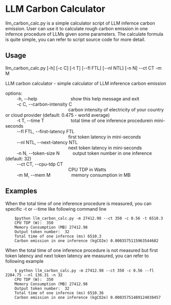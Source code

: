 # LLM Carbon Calculator 
llm_carbon_calc.py is a simple calculator script of LLM infernce carbon emission. 
User can use it to calculate rough carbon emission in one infernce procedure of LLMs given some parameters.
The calculate formula is quite simple, you can refer to script source code for more detail. 

## Usage

llm_carbon_calc.py [-h] [-c C] [-t T] [--fl FTL] [--nl NTL] [-n N] --ct CT -m M

LLM carbon calculator - simple calculator of LLM inference carbon emission

options:<br>
  &emsp; &emsp; -h, --help &emsp; &emsp; &emsp; &emsp; &emsp; &ensp; show this help message and exit <br>
  &emsp; &emsp; -c C, --carbon-intensity C <br>
  &emsp; &emsp; &emsp; &emsp; &emsp; &emsp; &emsp; &emsp; &emsp; &emsp; &emsp; carbon intensity of electricity of your country or cloud provider (default: 0.475 - world average)<br>
  &emsp; &emsp; -t T, --time T &emsp; &emsp; &emsp; &emsp; &nbsp; total time of one inference procedurein mini-seconds<br>
  &emsp; &emsp; --fl FTL, --first-latency FTL<br>
  &emsp; &emsp; &emsp; &emsp; &emsp; &emsp; &emsp; &emsp; &emsp; &emsp; &emsp; first token latency in mini-seconds<br>
  &emsp; &emsp; --nl NTL, --next-latency NTL<br>
  &emsp; &emsp; &emsp; &emsp; &emsp; &emsp; &emsp; &emsp; &emsp; &emsp; &emsp; next token latency in mini-seconds<br>
  &emsp; &emsp; -n N, --token-size N &emsp; &ensp; &nbsp; output token number in one inference (default: 32)<br>
  &emsp; &emsp; --ct CT, --cpu-tdp CT<br>
  &emsp; &emsp; &emsp; &emsp; &emsp; &emsp; &emsp; &emsp; &emsp; &emsp; &emsp; CPU TDP in Watts<br>
  &emsp; &emsp; -m M, --mem M &emsp; &emsp; &emsp; &nbsp; memory consumption in MB<br>

## Examples

When the total time of one inference procedure is measured, you can specific -t or --time like following command line

        $python llm_carbon_calc.py -m 27412.98 --ct 350 -c 0.56 -t 6510.3
        CPU TDP (W):  350
        Memory Consumption (MB) 27412.98
        Output token number:  32
        Total time of one infernce (ms) 6510.3
        Carbon emission in one inference (kgCO2e) 0.0003575115963544682

When the total time of one inference procedure is not measured but first token latency and next token latency are measured, you can refer to following example

        $ python llm_carbon_calc.py -m 27412.98 --ct 350 -c 0.56 --fl 2284.75 --nl 136.31 -n 32
        CPU TDP (W):  350
        Memory Consumption (MB) 27412.98
        Output token number:  32
        Total time of one infernce (ms) 6510.36
        Carbon emission in one inference (kgCO2e) 0.00035751489124038457